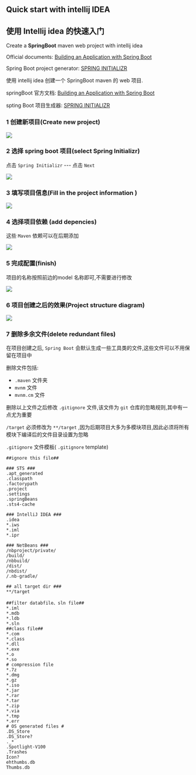 ## Quick start with intellij IDEA    

## 使用 Intellij idea 的快速入门  



Create a **SpringBoot** maven web project with intellij idea  

Official documents: [Building an Application with Spring Boot](https://spring.io/guides/gs/spring-boot/)  

Spring Boot project generator: [SPRING INITIALIZR](https://start.spring.io/)  



使用 intellij idea 创建一个 SpringBoot maven 的 web 项目.  

springBoot 官方文档:  [Building an Application with Spring Boot](https://spring.io/guides/gs/spring-boot/)  

spting Boot 项目生成器: [SPRING INITIALIZR](https://start.spring.io/)  



### 1 创建新项目(Create new project)    

<img src="img/spring-boot-demo-1-1.png" />



### 2 选择 spring boot 项目(select Spring Initializr)    

点击 `Spring Initializr` ---  点击 `Next`  

<img src="img/spring-boot-demo-1-2.png" />



### 3 填写项目信息(Fill in the project information )    

<img src="img/spring-boot-demo-1-3.png" />



### 4 选择项目依赖 (add depencies)     

这些 `Maven` 依赖可以在后期添加  

<img src="img/spring-boot-demo-1-4.png" />



### 5 完成配置(finish)    

项目的名称按照前边的model 名称即可,不需要进行修改  

<img src="img/spring-boot-demo-1-5.png" />  



### 6 项目创建之后的效果(Project structure diagram)    

<img src="img/spring-boot-demo-1-6.png" />  



### 7 删除多余文件(delete redundant files)    

在项目创建之后, `Spring Boot` 会默认生成一些工具类的文件,这些文件可以不用保留在项目中  

删除文件包括:  

- `.maven` 文件夹  
- `mvnm` 文件  
- `mvnm.cm`  文件  

删除以上文件之后修改 `.gitignore` 文件,该文件为 `git` 仓库的忽略规则,其中有一点尤为重要  

`/target` 必须修改为 `**/target`  ,因为后期项目大多为多模块项目,因此必须将所有模块下编译后的文件目录设置为忽略  

`.gitignore` 文件模板( `.gitignore` template)  

```properties
##ignore this file##

### STS ###
.apt_generated
.classpath
.factorypath
.project
.settings
.springBeans
.sts4-cache

### IntelliJ IDEA ###
.idea
*.iws
*.iml
*.ipr

### NetBeans ###
/nbproject/private/
/build/
/nbbuild/
/dist/
/nbdist/
/.nb-gradle/

## all target dir ###
**/target

##filter databfile、sln file##
*.iml
*.mdb  
*.ldb  
*.sln    
##class file##
*.com  
*.class  
*.dll  
*.exe  
*.o  
*.so  
# compression file
*.7z  
*.dmg  
*.gz  
*.iso  
*.jar  
*.rar  
*.tar  
*.zip  
*.via
*.tmp
*.err 
# OS generated files #  
.DS_Store  
.DS_Store?  
._*  
.Spotlight-V100  
.Trashes  
Icon?  
ehthumbs.db  
Thumbs.db
```

